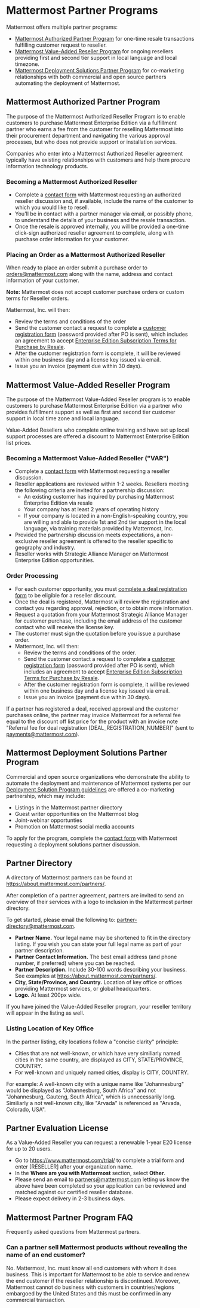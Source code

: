 
# Mattermost Partner Programs

Mattermost offers multiple partner programs: 

- [Mattermost Authorized Partner Program](#Mattermost-Authorized-Partner-Program) for one-time resale transactions fulfilling customer request to reseller.
-  [Mattermost Value-Added Reseller Program](#Mattermost-Value-Added-Reseller-Program) for ongoing resellers providing first and second tier support in local language and local timezone.
- [Mattermost Deployment Solutions Partner Program](#Mattermost-Deployment-Solutions-Partner-Program) for co-marketing relationships with both commercial and open source partners automating the deployment of Mattermost.

## Mattermost Authorized Partner Program

The purpose of the Mattermost Authorized Reseller Program is to enable customers to purchase Mattermost Enterprise Edition via a fulfillment partner who earns a fee from the customer for reselling Mattermost into their procurement department and navigating the various approval processes, but who does not provide support or installation services.

Companies who enter into a Mattermost Authorized Reseller agreement typically have existing relationships with customers and help them procure information technology products.

### Becoming a Mattermost Authorized Reseller

- Complete a [contact form](https://about.mattermost.com/contact) with Mattermost requesting an authorized reseller discussion and, if available, include the name of the customer to which you would like to resell.
- You'll be in contact with a partner manager via email, or possibly phone, to understand the details of your business and the resale transaction.
- Once the resale is approved internally, you will be provided a one-time click-sign authorized reseller agreement to complete, along with purchase order information for your customer.

### Placing an Order as a Mattermost Authorized Reseller

When ready to place an order submit a purchase order to orders@mattermost.com along with the name, address and contact information of your customer.  

**Note:** Mattermost does not accept customer purchase orders or custom terms for Reseller orders.

Mattermost, Inc. will then: 
- Review the terms and conditions of the order
- Send the customer contact a request to complete a [customer registration form](https://about.mattermost.com/customer-registration) (password provided after PO is sent), which includes an agreement to accept [Enterprise Edition Subscription Terms for Purchase by Resale](https://about.mattermost.com/customer-terms-and-conditions).
- After the customer registration form is complete, it will be reviewed within one business day and a license key issued via email.
- Issue you an invoice (payment due within 30 days).

## Mattermost Value-Added Reseller Program

The purpose of the Mattermost Value-Added Reseller program is to enable customers to purchase Mattermost Enterprise Edition via a partner who provides fulfillment support as well as first and second tier customer support in local time zone and local language.

Value-Added Resellers who complete online training and have set up local support processes are offered a discount to Mattermost Enterprise Edition list prices.

### Becoming a Mattermost Value-Added Reseller ("VAR")

- Complete a [contact form](https://about.mattermost.com/contact) with Mattermost requesting a reseller discussion.
- Reseller applications are reviewed within 1-2 weeks. Resellers meeting the following criteria are invited for a partnership discussion:
  - An existing customer has inquired by purchasing Mattermost Enterprise Edition via resale
  - Your company has at least 2 years of operating history
  - If your company is located in a non-English-speaking country, you are willing and able to provide 1st and 2nd tier support in the local language, via training materials provided by Mattermost, Inc.
- Provided the partnership discussion meets expectations, a non-exclusive reseller agreement is offered to the reseller specific to geography and industry.
- Reseller works with Strategic Alliance Manager on Mattermost Enterprise Edition opportunities.

### Order Processing

- For each customer opportunity, you must [complete a deal registration form](https://about.mattermost.com/reseller-deal-registration) to be eligible for a reseller discount.
- Once the deal is registered, Mattermost will review the registration and contact you regarding approval, rejection, or to obtain more information.
- Request a quotation from your Mattermost Strategic Alliance Manager for customer purchase, including the email address of the customer contact who will receive the license key.
- The customer must sign the quotation before you issue a purchase order.
- Mattermost, Inc. will then:
  - Review the terms and conditions of the order.
  - Send the customer contact a request to complete a [customer registration form](https://about.mattermost.com/customer-registration) (password provided after PO is sent), which includes an agreement to accept [Enterprise Edition Subscription Terms for Purchase by Resale](https://about.mattermost.com/customer-terms-and-conditions).
  - After the customer registration form is complete, it will be reviewed within one business day and a license key issued via email.
  - Issue you an invoice (payment due within 30 days).

If a partner has registered a deal, received approval and the customer purchases online, the partner may invoice Mattermost for a referral fee equal to the discount off list price for the product with an invoice note "Referral fee for deal registration [DEAL_REGISTRATION_NUMBER]" (sent to payments@mattermost.com).

## Mattermost Deployment Solutions Partner Program

Commercial and open source organizations who demonstrate the ability to automate the deployment and maintenance of Mattermost systems per our [Deployment Solution Program guidelines](https://docs.mattermost.com/guides/orchestration.html) are offered a co-marketing partnership, which may include:

- Listings in the Mattermost partner directory
- Guest writer opportunities on the Mattermost blog
- Joint-webinar opportunties
- Promotion on Mattermost social media accounts

To apply for the program, complete the [contact form](https://about.mattermost.com/contact) with Mattermost requesting a deployment solutions partner discussion.

## Partner Directory 

A directory of Mattermost partners can be found at https://about.mattermost.com/partners/.

After completion of a partner agreement, partners are invited to send an overview of their services with a logo to inclusion in the Mattermost partner directory.

To get started, please email the following to: partner-directory@mattermost.com.

- **Partner Name.** Your legal name may be shortened to fit in the directory listing. If you wish you can state your full legal name as part of your partner description.
- **Partner Contact Information.** The best email address (and phone number, if preferred) where you can be reached.
- **Partner Description.** Include 30-100 words describing your business. See examples at https://about.mattermost.com/partners/.
- **City, State/Province, and Country.** Location of key office or offices providing Mattermost services, or global headquarters. 
- **Logo.** At least 200px wide.

If you have joined the Value-Added Reseller program, your reseller territory will appear in the listing as well.

### Listing Location of Key Office

In the partner listing, city locations follow a "concise clarity" principle:

- Cities that are not well-known, or which have very similiarly named cities in the same country, are displayed as CITY, STATE/PROVINCE, COUNTRY.
- For well-known and uniquely named cities, display is CITY, COUNTRY.

For example: A well-known city with a unique name like "Johannesburg" would be displayed as "Johannesburg, South Africa" and not "Johannesburg, Gauteng, South Africa", which is unnecessarily long. Similiarly a not well-known city, like "Arvada" is referenced as "Arvada, Colorado, USA".

## Partner Evaluation License 

As a Value-Added Reseller you can request a renewable 1-year E20 license for up to 20 users.

- Go to https://www.mattermost.com/trial/ to complete a trial form and enter [RESELLER] after your organization name.
- In the **Where are you with Mattermost** section, select **Other**.
- Please send an email to partners@mattermost.com letting us know the above have been completed so your application can be reviewed and matched against our certified reseller database.
- Please expect delivery in 2-3 business days.

## Mattermost Partner Program FAQ 

Frequently asked questions from Mattermost partners.

### Can a partner sell Mattermost products without revealing the name of an end customer? 

No. Mattermost, Inc. must know all end customers with whom it does business. This is important for Mattermost to be able to service and renew the end customer if the reseller relationship is discontinued. Moreover, Mattermost cannot do business with customers in countries/regions embargoed by the United States and this must be confirmed in any commercial transaction.
